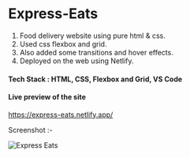 # Express-Eats

1. Food delivery website using pure html &amp; css.
2. Used css flexbox and grid.
3. Also added some transitions and hover effects.
4. Deployed on the web using Netlify.

#### Tech Stack : HTML, CSS, Flexbox and Grid, VS Code



#### Live preview of the site 
https://express-eats.netlify.app/


Screenshot :- 


![Express Eats](https://user-images.githubusercontent.com/69380654/154115025-d84d7402-b05e-4820-8dd9-ff5de62007a5.png)

